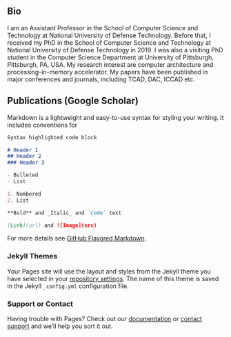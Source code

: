 ## Bio

I am an Assistant Professor in the School of Computer Science and Technology at National University of Defense Technology. Before that, I received my PhD in the School of Computer Science and Technology at National University of Defense Technology in 2019. I was also a visiting PhD student in the Computer Science Department at University of Pittsburgh, Pittsburgh, PA, USA. 
My research interest are computer architecture and processing-in-memory accelerator.
My papers have been published in major conferences and journals, including TCAD, DAC, ICCAD etc.

###

## Publications (Google Scholar)

Markdown is a lightweight and easy-to-use syntax for styling your writing. It includes conventions for

```markdown
Syntax highlighted code block

# Header 1
## Header 2
### Header 3

- Bulleted
- List

1. Numbered
2. List

**Bold** and _Italic_ and `Code` text

[Link](url) and ![Image](src)
```

For more details see [GitHub Flavored Markdown](https://guides.github.com/features/mastering-markdown/).

### Jekyll Themes

Your Pages site will use the layout and styles from the Jekyll theme you have selected in your [repository settings](https://github.com/nudtdengq/dengq.github.io/settings). The name of this theme is saved in the Jekyll `_config.yml` configuration file.

### Support or Contact

Having trouble with Pages? Check out our [documentation](https://docs.github.com/categories/github-pages-basics/) or [contact support](https://support.github.com/contact) and we’ll help you sort it out.
